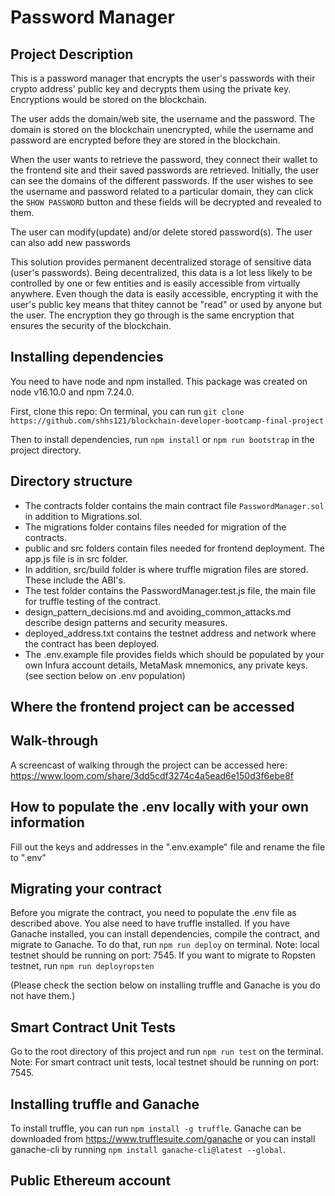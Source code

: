# Password Manager

## Project Description

This is a password manager that encrypts the user's passwords with their crypto address' public key and decrypts them using the private key. Encryptions would be stored on the blockchain. 

The user adds the domain/web site, the username and the password. The domain is stored on the blockchain unencrypted, while the username and password are encrypted before they are stored in the blockchain.

When the user wants to retrieve the password, they connect their wallet to the frontend site and their saved passwords are retrieved. Initially, the user can see the domains of the different passwords. If the user wishes to see the username and password related to a particular domain, they can click the `SHOW PASSWORD` button and these fields will be decrypted and revealed to them.

The user can modify(update) and/or delete stored password(s). The user can also add new passwords

This solution provides permanent decentralized storage of sensitive data (user's passwords). Being decentralized, this data is a lot less likely to be controlled by one or few entities and is easily accessible from virtually anywhere. Even though the data is easily accessible, encrypting it with the user's public key means that thitey cannot be "read" or used by anyone but the user. The encryption they go through is the same encryption that ensures the security of the blockchain.

## Installing dependencies
You need to have node and npm installed. This package was created on node v16.10.0 and npm 7.24.0.

First, clone this repo: On terminal, you can run `git clone https://github.com/shhs121/blockchain-developer-bootcamp-final-project`

Then to install dependencies, run `npm install` or `npm run bootstrap` in the project directory.
## Directory structure
- The contracts folder contains the main contract file `PasswordManager.sol` in addition to Migrations.sol.
- The migrations folder contains files needed for migration of the contracts.
- public and src folders contain files needed for frontend deployment. The app.js file is in src folder.
- In addition, src/build folder is where truffle migration files are stored. These include the ABI's.
- The test folder contains the PasswordManager.test.js file, the main file for truffle testing of the contract.
- design_pattern_decisions.md and avoiding_common_attacks.md describe design patterns and security measures.
- deployed_address.txt contains the testnet address and network where the contract has been deployed.
- The .env.example file provides fields which should be populated by your own Infura account details, MetaMask mnemonics, any private keys. (see section below on .env population)
  
## Where the frontend project can be accessed


## Walk-through
A screencast of walking through the project can be accessed here: https://www.loom.com/share/3dd5cdf3274c4a5ead6e150d3f6ebe8f
## How to populate the .env locally with your own information
Fill out the keys and addresses in the ".env.example" file and rename the file to ".env"
## Migrating your contract
Before you migrate the contract, you need to populate the .env file as described above.
You alse need to have truffle installed. 
If you have Ganache installed, you can install dependencies, compile the contract, and migrate to Ganache.
To do that, run `npm run deploy` on terminal. Note: local testnet should be running on port: 7545.
If you want to migrate to Ropsten testnet, run `npm run deployropsten`

(Please check the section below on installing truffle and Ganache is you do not have them.)
## Smart Contract Unit Tests
Go to the root directory of this project and run `npm run test` on the terminal.
Note: For smart contract unit tests, local testnet should be running on port: 7545.

## Installing truffle and Ganache
To install truffle, you can run `npm install -g truffle`.
Ganache can be downloaded from https://www.trufflesuite.com/ganache or you can install ganache-cli by running `npm install ganache-cli@latest --global`.

## Public Ethereum account
